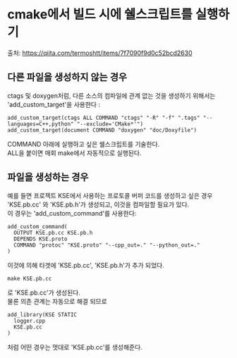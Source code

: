 # cmake에서 빌드 시에 쉘스크립트를 실행하기
출처: https://qiita.com/termoshtt/items/7f7090f9d0c52bcd2630
  
  
## 다른 파일을 생성하지 않는 경우
ctags 및 doxygen처럼, 다른 소스의 컴파일에 관계 없는 것을 생성하기 위해서는 'add_custom_target'을 사용한다 :  
```
add_custom_target(ctags ALL COMMAND "ctags" "-R" "-f" ".tags" "--languages=C++,python" "--exclude='CMake*'")
add_custom_target(document COMMAND "doxygen" "doc/Doxyfile")
```
  
COMMAND 아래에 실행하고 싶은 쉘스크립트를 기술한다.  
ALL을 붙이면 매회 make에서 자동적으로 실행된다.  
  
  
  
## 파일을 생성하는 경우
예를 들면 프로젝트 KSE에서 사용하는 프로토콜 버퍼 코드를 생성하고 싶은 경우 'KSE.pb.cc' 와 'KSE.pb.h'가 생성되고, 이것을 컴파일할 필요가 있다.  
이 경우는 'add_custom_command'를 사용한다:  
```
add_custom_command(
  OUTPUT KSE.pb.cc KSE.pb.h
  DEPENDS KSE.proto
  COMMAND "protoc" "KSE.proto" "--cpp_out=." "--python_out=."
)
```
  
이것에 의해 타겟에 'KSE.pb.cc', 'KSE.pb.h'가 추가 되었다.  
```
make KSE.pb.cc
```
  
로 'KSE.pb.cc'가 생성된다.  
물론 의존 관계는 자동으로 해결 되므로  
```
add_library(KSE STATIC
  logger.cpp
  KSE.pb.cc
)
```
  
처럼 어떤 경우는 멋대로 'KSE.pb.cc'를 생성해준다.  